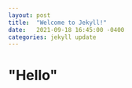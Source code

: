 ```yaml
---
layout: post
title:  "Welcome to Jekyll!"
date:   2021-09-18 16:45:00 -0400
categories: jekyll update
---
```


# "Hello"